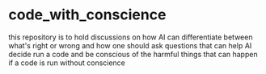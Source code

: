 # code_with_conscience
this repository is to hold discussions on how AI can differentiate between what's right or wrong and how one should ask questions that can help AI decide run a code and be conscious of the harmful things that can happen if a code is run without conscience

